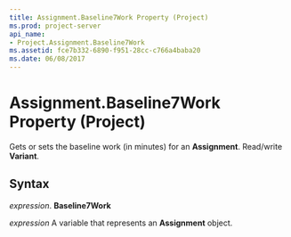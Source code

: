 ```yaml
---
title: Assignment.Baseline7Work Property (Project)
ms.prod: project-server
api_name:
- Project.Assignment.Baseline7Work
ms.assetid: fce7b332-6890-f951-28cc-c766a4baba20
ms.date: 06/08/2017
---
```



# Assignment.Baseline7Work Property (Project)

Gets or sets the baseline work (in minutes) for an **Assignment**. Read/write **Variant**.


## Syntax

 _expression_. **Baseline7Work**

 _expression_ A variable that represents an **Assignment** object.


